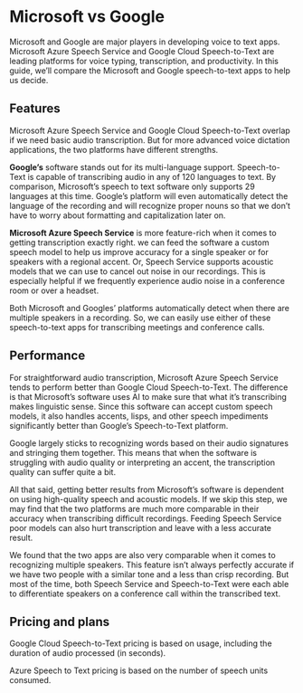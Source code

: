 # Microsoft vs Google
Microsoft and Google are major players in developing voice to text apps. Microsoft Azure Speech Service and Google Cloud Speech-to-Text are leading platforms for voice typing, transcription, and productivity. In this guide, we’ll compare the Microsoft and Google speech-to-text apps to help us decide.

## Features
Microsoft Azure Speech Service and Google Cloud Speech-to-Text overlap if we need basic audio transcription. But for more advanced voice dictation applications, the two platforms have different strengths. 

**Google’s** software stands out for its multi-language support. Speech-to-Text is capable of transcribing audio in any of 120 languages to text. By comparison, Microsoft’s speech to text software only supports 29 languages at this time. Google’s platform will even automatically detect the language of the recording and will recognize proper nouns so that we don’t have to worry about formatting and capitalization later on.

**Microsoft Azure Speech Service** is more feature-rich when it comes to getting transcription exactly right. we can feed the software a custom speech model to help us improve accuracy for a single speaker or for speakers with a regional accent. Or, Speech Service supports acoustic models that we can use to cancel out noise in our recordings. This is especially helpful if we frequently experience audio noise in a conference room or over a headset.

Both Microsoft and Googles’ platforms automatically detect when there are multiple speakers in a recording. So, we can easily use either of these speech-to-text apps for transcribing meetings and conference calls.


## Performance

For straightforward audio transcription, Microsoft Azure Speech Service tends to perform better than Google Cloud Speech-to-Text. The difference is that Microsoft’s software uses AI to make sure that what it’s transcribing makes linguistic sense. Since this software can accept custom speech models, it also handles accents, lisps, and other speech impediments significantly better than Google’s Speech-to-Text platform.

Google largely sticks to recognizing words based on their audio signatures and stringing them together. This means that when the software is struggling with audio quality or interpreting an accent, the transcription quality can suffer quite a bit.

All that said, getting better results from Microsoft’s software is dependent on using high-quality speech and acoustic models. If we skip this step, we may find that the two platforms are much more comparable in their accuracy when transcribing difficult recordings. Feeding Speech Service poor models can also hurt transcription and leave with a less accurate result.

We found that the two apps are also very comparable when it comes to recognizing multiple speakers. This feature isn’t always perfectly accurate if we have two people with a similar tone and a less than crisp recording. But most of the time, both Speech Service and Speech-to-Text were each able to differentiate speakers on a conference call within the transcribed text.

## Pricing and plans
Google Cloud Speech-to-Text pricing is based on usage, including the duration of audio processed (in seconds).

Azure Speech to Text pricing is based on the number of speech units consumed.
